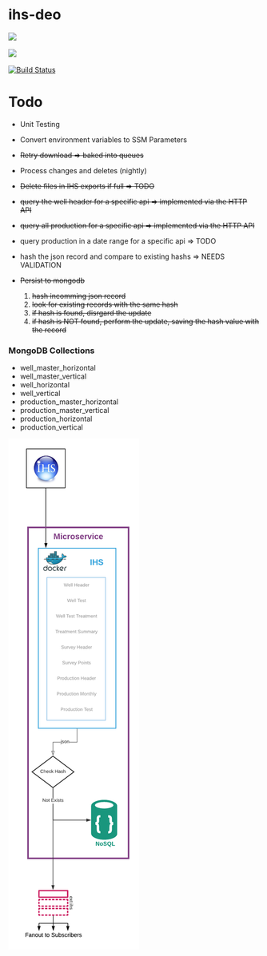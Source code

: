 # ihs-deo

<a href="https://codeclimate.com/github/la-mar/ihs-deo/maintainability"><img src="https://api.codeclimate.com/v1/badges/4e312abd1b377f0a38b0/maintainability" /></a>

<a href="https://codeclimate.com/github/la-mar/ihs-deo/test_coverage"><img src="https://api.codeclimate.com/v1/badges/4e312abd1b377f0a38b0/test_coverage" /></a>

[![Build Status](https://travis-ci.com/la-mar/ihs-deo.svg?branch=master)](https://travis-ci.com/la-mar/ihs-deo)

# Todo

- Unit Testing
- Convert environment variables to SSM Parameters

- <s>Retry download => baked into queues</s>
- Process changes and deletes (nightly)
- <s>Delete files in IHS exports if full => TODO </s>
- <s>query the well header for a specific api => implemented via the HTTP API</s>
- <s>query all production for a specific api => implemented via the HTTP API</s>
- query production in a date range for a specific api => TODO
- hash the json record and compare to existing hashs => NEEDS VALIDATION
- <s>Persist to mongodb
  1. hash incomming json record
  2. look for existing records with the same hash
  3. if hash is found, disrgard the update
  4. if hash is NOT found, perform the update, saving the hash value with the record</s>

### MongoDB Collections

- well_master_horizontal
- well_master_vertical
- well_horizontal
- well_vertical
- production_master_horizontal
- production_master_vertical
- production_horizontal
- production_vertical

![refarch](/doc/refarch.png)
